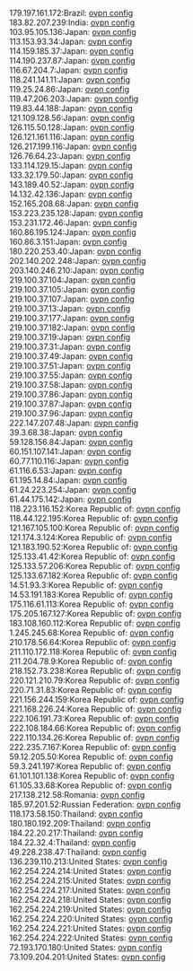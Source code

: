 179.197.161.172:Brazil: [ovpn config](vpn/179_197_161_172.ovpn)  
183.82.207.239:India: [ovpn config](vpn/183_82_207_239.ovpn)  
103.95.105.136:Japan: [ovpn config](vpn/103_95_105_136.ovpn)  
113.153.93.34:Japan: [ovpn config](vpn/113_153_93_34.ovpn)  
114.159.185.37:Japan: [ovpn config](vpn/114_159_185_37.ovpn)  
114.190.237.87:Japan: [ovpn config](vpn/114_190_237_87.ovpn)  
116.67.204.7:Japan: [ovpn config](vpn/116_67_204_7.ovpn)  
118.241.141.11:Japan: [ovpn config](vpn/118_241_141_11.ovpn)  
119.25.24.86:Japan: [ovpn config](vpn/119_25_24_86.ovpn)  
119.47.206.203:Japan: [ovpn config](vpn/119_47_206_203.ovpn)  
119.83.44.188:Japan: [ovpn config](vpn/119_83_44_188.ovpn)  
121.109.128.56:Japan: [ovpn config](vpn/121_109_128_56.ovpn)  
126.115.50.128:Japan: [ovpn config](vpn/126_115_50_128.ovpn)  
126.121.161.116:Japan: [ovpn config](vpn/126_121_161_116.ovpn)  
126.217.199.116:Japan: [ovpn config](vpn/126_217_199_116.ovpn)  
126.76.64.23:Japan: [ovpn config](vpn/126_76_64_23.ovpn)  
133.114.129.15:Japan: [ovpn config](vpn/133_114_129_15.ovpn)  
133.32.179.50:Japan: [ovpn config](vpn/133_32_179_50.ovpn)  
143.189.40.52:Japan: [ovpn config](vpn/143_189_40_52.ovpn)  
14.132.42.136:Japan: [ovpn config](vpn/14_132_42_136.ovpn)  
152.165.208.68:Japan: [ovpn config](vpn/152_165_208_68.ovpn)  
153.223.235.128:Japan: [ovpn config](vpn/153_223_235_128.ovpn)  
153.231.172.46:Japan: [ovpn config](vpn/153_231_172_46.ovpn)  
160.86.195.124:Japan: [ovpn config](vpn/160_86_195_124.ovpn)  
160.86.3.151:Japan: [ovpn config](vpn/160_86_3_151.ovpn)  
180.220.253.40:Japan: [ovpn config](vpn/180_220_253_40.ovpn)  
202.140.202.248:Japan: [ovpn config](vpn/202_140_202_248.ovpn)  
203.140.246.210:Japan: [ovpn config](vpn/203_140_246_210.ovpn)  
219.100.37.104:Japan: [ovpn config](vpn/219_100_37_104.ovpn)  
219.100.37.105:Japan: [ovpn config](vpn/219_100_37_105.ovpn)  
219.100.37.107:Japan: [ovpn config](vpn/219_100_37_107.ovpn)  
219.100.37.13:Japan: [ovpn config](vpn/219_100_37_13.ovpn)  
219.100.37.177:Japan: [ovpn config](vpn/219_100_37_177.ovpn)  
219.100.37.182:Japan: [ovpn config](vpn/219_100_37_182.ovpn)  
219.100.37.19:Japan: [ovpn config](vpn/219_100_37_19.ovpn)  
219.100.37.31:Japan: [ovpn config](vpn/219_100_37_31.ovpn)  
219.100.37.49:Japan: [ovpn config](vpn/219_100_37_49.ovpn)  
219.100.37.51:Japan: [ovpn config](vpn/219_100_37_51.ovpn)  
219.100.37.55:Japan: [ovpn config](vpn/219_100_37_55.ovpn)  
219.100.37.58:Japan: [ovpn config](vpn/219_100_37_58.ovpn)  
219.100.37.86:Japan: [ovpn config](vpn/219_100_37_86.ovpn)  
219.100.37.87:Japan: [ovpn config](vpn/219_100_37_87.ovpn)  
219.100.37.96:Japan: [ovpn config](vpn/219_100_37_96.ovpn)  
222.147.207.48:Japan: [ovpn config](vpn/222_147_207_48.ovpn)  
39.3.68.38:Japan: [ovpn config](vpn/39_3_68_38.ovpn)  
59.128.156.84:Japan: [ovpn config](vpn/59_128_156_84.ovpn)  
60.151.107.141:Japan: [ovpn config](vpn/60_151_107_141.ovpn)  
60.77.110.116:Japan: [ovpn config](vpn/60_77_110_116.ovpn)  
61.116.6.53:Japan: [ovpn config](vpn/61_116_6_53.ovpn)  
61.195.14.84:Japan: [ovpn config](vpn/61_195_14_84.ovpn)  
61.24.223.254:Japan: [ovpn config](vpn/61_24_223_254.ovpn)  
61.44.175.142:Japan: [ovpn config](vpn/61_44_175_142.ovpn)  
118.223.116.152:Korea Republic of: [ovpn config](vpn/118_223_116_152.ovpn)  
118.44.122.195:Korea Republic of: [ovpn config](vpn/118_44_122_195.ovpn)  
121.167.105.100:Korea Republic of: [ovpn config](vpn/121_167_105_100.ovpn)  
121.174.3.124:Korea Republic of: [ovpn config](vpn/121_174_3_124.ovpn)  
121.183.190.52:Korea Republic of: [ovpn config](vpn/121_183_190_52.ovpn)  
125.133.41.42:Korea Republic of: [ovpn config](vpn/125_133_41_42.ovpn)  
125.133.57.206:Korea Republic of: [ovpn config](vpn/125_133_57_206.ovpn)  
125.133.67.182:Korea Republic of: [ovpn config](vpn/125_133_67_182.ovpn)  
14.51.93.3:Korea Republic of: [ovpn config](vpn/14_51_93_3.ovpn)  
14.53.191.183:Korea Republic of: [ovpn config](vpn/14_53_191_183.ovpn)  
175.116.61.113:Korea Republic of: [ovpn config](vpn/175_116_61_113.ovpn)  
175.205.167.127:Korea Republic of: [ovpn config](vpn/175_205_167_127.ovpn)  
183.108.160.112:Korea Republic of: [ovpn config](vpn/183_108_160_112.ovpn)  
1.245.245.68:Korea Republic of: [ovpn config](vpn/1_245_245_68.ovpn)  
210.178.56.64:Korea Republic of: [ovpn config](vpn/210_178_56_64.ovpn)  
211.110.172.118:Korea Republic of: [ovpn config](vpn/211_110_172_118.ovpn)  
211.204.78.9:Korea Republic of: [ovpn config](vpn/211_204_78_9.ovpn)  
218.152.73.238:Korea Republic of: [ovpn config](vpn/218_152_73_238.ovpn)  
220.121.210.79:Korea Republic of: [ovpn config](vpn/220_121_210_79.ovpn)  
220.71.31.83:Korea Republic of: [ovpn config](vpn/220_71_31_83.ovpn)  
221.156.244.159:Korea Republic of: [ovpn config](vpn/221_156_244_159.ovpn)  
221.168.226.24:Korea Republic of: [ovpn config](vpn/221_168_226_24.ovpn)  
222.106.191.73:Korea Republic of: [ovpn config](vpn/222_106_191_73.ovpn)  
222.108.184.66:Korea Republic of: [ovpn config](vpn/222_108_184_66.ovpn)  
222.110.134.26:Korea Republic of: [ovpn config](vpn/222_110_134_26.ovpn)  
222.235.7.167:Korea Republic of: [ovpn config](vpn/222_235_7_167.ovpn)  
59.12.205.50:Korea Republic of: [ovpn config](vpn/59_12_205_50.ovpn)  
59.3.241.197:Korea Republic of: [ovpn config](vpn/59_3_241_197.ovpn)  
61.101.101.138:Korea Republic of: [ovpn config](vpn/61_101_101_138.ovpn)  
61.105.33.68:Korea Republic of: [ovpn config](vpn/61_105_33_68.ovpn)  
217.138.212.58:Romania: [ovpn config](vpn/217_138_212_58.ovpn)  
185.97.201.52:Russian Federation: [ovpn config](vpn/185_97_201_52.ovpn)  
118.173.58.150:Thailand: [ovpn config](vpn/118_173_58_150.ovpn)  
180.180.192.209:Thailand: [ovpn config](vpn/180_180_192_209.ovpn)  
184.22.20.217:Thailand: [ovpn config](vpn/184_22_20_217.ovpn)  
184.22.32.4:Thailand: [ovpn config](vpn/184_22_32_4.ovpn)  
49.228.238.47:Thailand: [ovpn config](vpn/49_228_238_47.ovpn)  
136.239.110.213:United States: [ovpn config](vpn/136_239_110_213.ovpn)  
162.254.224.214:United States: [ovpn config](vpn/162_254_224_214.ovpn)  
162.254.224.215:United States: [ovpn config](vpn/162_254_224_215.ovpn)  
162.254.224.217:United States: [ovpn config](vpn/162_254_224_217.ovpn)  
162.254.224.218:United States: [ovpn config](vpn/162_254_224_218.ovpn)  
162.254.224.219:United States: [ovpn config](vpn/162_254_224_219.ovpn)  
162.254.224.220:United States: [ovpn config](vpn/162_254_224_220.ovpn)  
162.254.224.221:United States: [ovpn config](vpn/162_254_224_221.ovpn)  
162.254.224.222:United States: [ovpn config](vpn/162_254_224_222.ovpn)  
72.193.170.180:United States: [ovpn config](vpn/72_193_170_180.ovpn)  
73.109.204.201:United States: [ovpn config](vpn/73_109_204_201.ovpn)  
